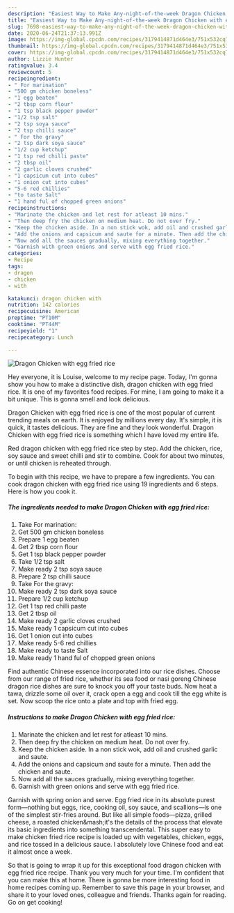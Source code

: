 ```yaml
---
description: "Easiest Way to Make Any-night-of-the-week Dragon Chicken with egg fried rice"
title: "Easiest Way to Make Any-night-of-the-week Dragon Chicken with egg fried rice"
slug: 7698-easiest-way-to-make-any-night-of-the-week-dragon-chicken-with-egg-fried-rice
date: 2020-06-24T21:37:13.991Z
image: https://img-global.cpcdn.com/recipes/3179414871d464e3/751x532cq70/dragon-chicken-with-egg-fried-rice-recipe-main-photo.jpg
thumbnail: https://img-global.cpcdn.com/recipes/3179414871d464e3/751x532cq70/dragon-chicken-with-egg-fried-rice-recipe-main-photo.jpg
cover: https://img-global.cpcdn.com/recipes/3179414871d464e3/751x532cq70/dragon-chicken-with-egg-fried-rice-recipe-main-photo.jpg
author: Lizzie Hunter
ratingvalue: 3.4
reviewcount: 5
recipeingredient:
- " For marination"
- "500 gm chicken boneless"
- "1 egg beaten"
- "2 tbsp corn flour"
- "1 tsp black pepper powder"
- "1/2 tsp salt"
- "2 tsp soya sauce"
- "2 tsp chilli sauce"
- " For the gravy"
- "2 tsp dark soya sauce"
- "1/2 cup ketchup"
- "1 tsp red chilli paste"
- "2 tbsp oil"
- "2 garlic cloves crushed"
- "1 capsicum cut into cubes"
- "1 onion cut into cubes"
- "5-6 red chillies"
- "to taste Salt"
- "1 hand ful of chopped green onions"
recipeinstructions:
- "Marinate the chicken and let rest for atleast 10 mins."
- "Then deep fry the chicken on medium heat. Do not over fry."
- "Keep the chicken aside. In a non stick wok, add oil and crushed garlic and saute."
- "Add the onions and capsicum and saute for a minute. Then add the chicken and saute."
- "Now add all the sauces gradually, mixing everything together."
- "Garnish with green onions and serve with egg fried rice."
categories:
- Recipe
tags:
- dragon
- chicken
- with

katakunci: dragon chicken with 
nutrition: 142 calories
recipecuisine: American
preptime: "PT10M"
cooktime: "PT44M"
recipeyield: "1"
recipecategory: Lunch

---
```



![Dragon Chicken with egg fried rice](https://img-global.cpcdn.com/recipes/3179414871d464e3/751x532cq70/dragon-chicken-with-egg-fried-rice-recipe-main-photo.jpg)

Hey everyone, it is Louise, welcome to my recipe page. Today, I'm gonna show you how to make a distinctive dish, dragon chicken with egg fried rice. It is one of my favorites food recipes. For mine, I am going to make it a bit unique. This is gonna smell and look delicious.

Dragon Chicken with egg fried rice is one of the most popular of current trending meals on earth. It is enjoyed by millions every day. It's simple, it is quick, it tastes delicious. They are fine and they look wonderful. Dragon Chicken with egg fried rice is something which I have loved my entire life.

Red dragon chicken with egg fried rice step by step. Add the chicken, rice, soy sauce and sweet chilli and stir to combine. Cook for about two minutes, or until chicken is reheated through.


To begin with this recipe, we have to prepare a few ingredients. You can cook dragon chicken with egg fried rice using 19 ingredients and 6 steps. Here is how you cook it.

<!--inarticleads1-->

##### The ingredients needed to make Dragon Chicken with egg fried rice:

1. Take  For marination:
1. Get 500 gm chicken boneless
1. Prepare 1 egg beaten
1. Get 2 tbsp corn flour
1. Get 1 tsp black pepper powder
1. Take 1/2 tsp salt
1. Make ready 2 tsp soya sauce
1. Prepare 2 tsp chilli sauce
1. Take  For the gravy:
1. Make ready 2 tsp dark soya sauce
1. Prepare 1/2 cup ketchup
1. Get 1 tsp red chilli paste
1. Get 2 tbsp oil
1. Make ready 2 garlic cloves crushed
1. Make ready 1 capsicum cut into cubes
1. Get 1 onion cut into cubes
1. Make ready 5-6 red chillies
1. Make ready to taste Salt
1. Make ready 1 hand ful of chopped green onions


Find authentic Chinese essence incorporated into our rice dishes. Choose from our range of fried rice, whether its sea food or nasi goreng Chinese dragon rice dishes are sure to knock you off your taste buds. Now heat a tawa, drizzle some oil over it, crack open a egg and cook till the egg white is set. Now scoop the rice onto a plate and top with fried egg. 

<!--inarticleads2-->

##### Instructions to make Dragon Chicken with egg fried rice:

1. Marinate the chicken and let rest for atleast 10 mins.
1. Then deep fry the chicken on medium heat. Do not over fry.
1. Keep the chicken aside. In a non stick wok, add oil and crushed garlic and saute.
1. Add the onions and capsicum and saute for a minute. Then add the chicken and saute.
1. Now add all the sauces gradually, mixing everything together.
1. Garnish with green onions and serve with egg fried rice.


Garnish with spring onion and serve. Egg fried rice in its absolute purest form—nothing but eggs, rice, cooking oil, soy sauce, and scallions—is one of the simplest stir-fries around. But like all simple foods—pizza, grilled cheese, a roasted chicken&amp;mash;it&#39;s the details of the process that elevate its basic ingredients into something transcendental. This super easy to make chicken fried rice recipe is loaded up with vegetables, chicken, eggs, and rice tossed in a delicious sauce. I absolutely love Chinese food and eat it almost once a week. 

So that is going to wrap it up for this exceptional food dragon chicken with egg fried rice recipe. Thank you very much for your time. I'm confident that you can make this at home. There is gonna be more interesting food in home recipes coming up. Remember to save this page in your browser, and share it to your loved ones, colleague and friends. Thanks again for reading. Go on get cooking!
